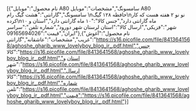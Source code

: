 [{"نام محصول":"موبایل A80 سامسونگ","مشخصات":"موبایل A80 سامسونگ","گارانتی":"هشت گیگ رام \nحافظه ۱۲۸ گیگ\nنو نو ۲ هفته هست که کار کرده\n۱۰ ماه گارانتی دارد","جنس کالا":"۱۰ ماه گارانتی دارد","استان و شهر":"فزیکی","ارسال کالا":"استان لرستان شهر دورود","شماره تلفن":"سراسر ایران","قیمت":"09165694026"},{"نام محصول":"آغوش غریب","مشخصات":"عاشقانه","گارانتی":"https://s16.picofile.com/file/8413641568/aghoshe_gharib_www_lovelyboy_blog_ir_.pdf.html","جنس کالا":"https://s16.picofile.com/file/8413641568/aghoshe_gharib_www_lovelyboy_blog_ir_.pdf.html","استان و شهر":"https://s16.picofile.com/file/8413641568/aghoshe_gharib_www_lovelyboy_blog_ir_.pdf.html","ارسال کالا":"https://s16.picofile.com/file/8413641568/aghoshe_gharib_www_lovelyboy_blog_ir_.pdf.html","شماره تلفن":"https://s16.picofile.com/file/8413641568/aghoshe_gharib_www_lovelyboy_blog_ir_.pdf.html","قیمت":"https://s16.picofile.com/file/8413641568/aghoshe_gharib_www_lovelyboy_blog_ir_.pdf.html"}]